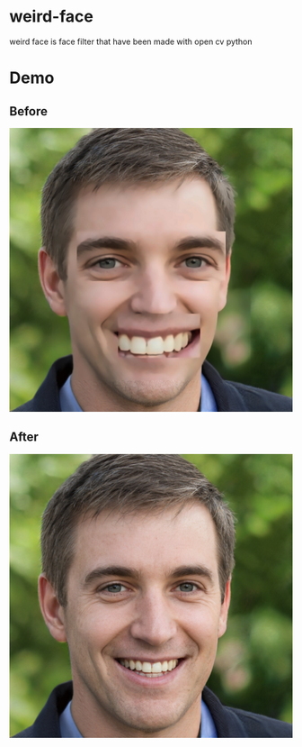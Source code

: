 # weird-face
weird face is face filter that have been made with open cv python 
# Demo
## Before
![before](https://github.com/amine-ziad-ounnoughene/weird-face/blob/05bc71e6c7a77a9f6c995c327676b3b2b533b986/after.jpg)
## After
![after](https://github.com/amine-ziad-ounnoughene/weird-face/blob/05bc71e6c7a77a9f6c995c327676b3b2b533b986/before.jpg)
